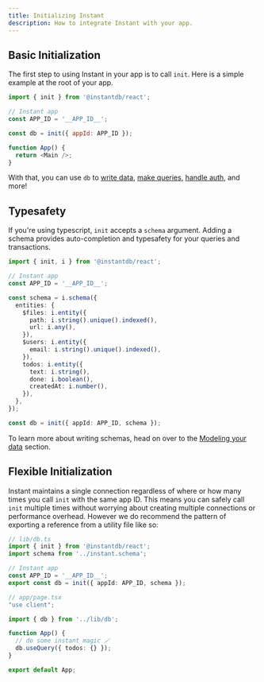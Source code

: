 ```yaml
---
title: Initializing Instant
description: How to integrate Instant with your app.
---
```


## Basic Initialization

The first step to using Instant in your app is to call `init`. Here is a simple
example at the root of your app.

```javascript
import { init } from '@instantdb/react';

// Instant app
const APP_ID = '__APP_ID__';

const db = init({ appId: APP_ID });

function App() {
  return <Main />;
}
```

With that, you can use `db` to [write data](/docs/instaml), [make queries](/docs/instaql), [handle auth](/docs/auth), and more!

## Typesafety

If you're using typescript, `init` accepts a `schema` argument. Adding a schema provides auto-completion and typesafety for your queries and transactions.

```typescript
import { init, i } from '@instantdb/react';

// Instant app
const APP_ID = '__APP_ID__';

const schema = i.schema({
  entities: {
    $files: i.entity({
      path: i.string().unique().indexed(),
      url: i.any(),
    }),
    $users: i.entity({
      email: i.string().unique().indexed(),
    }),
    todos: i.entity({
      text: i.string(),
      done: i.boolean(),
      createdAt: i.number(),
    }),
  },
});

const db = init({ appId: APP_ID, schema });
```

To learn more about writing schemas, head on over to the [Modeling your data](/docs/modeling-data) section.

## Flexible Initialization

Instant maintains a single connection regardless of where or how many times you
call `init` with the same app ID. This means you can safely call `init` multiple
times without worrying about creating multiple connections or
performance overhead. However we do recommend the pattern of exporting a
reference from a utility file like so:

```typescript
// lib/db.ts
import { init } from '@instantdb/react';
import schema from '../instant.schema';

// Instant app
const APP_ID = '__APP_ID__';
export const db = init({ appId: APP_ID, schema });

// app/page.tsx
"use client";

import { db } from '../lib/db';

function App() {
  // do some instant magic 🪄
  db.useQuery({ todos: {} });
}

export default App;
```
